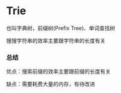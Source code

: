 # Trie

也叫字典树，前缀树(Prefix Tree)、单词查找树

搜搜字符串的效率主要跟字符串的长度有关

### 总结

优点：搜索前缀的效率主要跟前缀的长度有关

缺点：需要耗费大量的内存，有待改进
